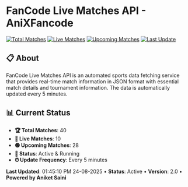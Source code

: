 # FanCode Live Matches API - AniXFancode

[![Total Matches](https://img.shields.io/badge/Total%20Matches-40-blue)](https://github.com/AniketSainiOp/AniXFancode)
[![Live Matches](https://img.shields.io/badge/Live%20Matches-10-red)](https://github.com/AniketSainiOp/AniXFancode)
[![Upcoming Matches](https://img.shields.io/badge/Upcoming%20Matches-28-green)](https://github.com/AniketSainiOp/AniXFancode)
[![Last Update](https://img.shields.io/badge/Last%20Update-01%3A45%3A10%20PM%2024-08-2025-orange)](https://github.com/AniketSainiOp/AniXFancode)

## 📋 About

FanCode Live Matches API is an automated sports data fetching service that provides real-time match information in JSON format with essential match details and tournament information. The data is automatically updated every 5 minutes.

## 📊 Current Status

- **🏆 Total Matches**: 40
- **🔴 Live Matches**: 10
- **🟢 Upcoming Matches**: 28
- **📡 Status**: Active & Running
- **⏰ Update Frequency**: Every 5 minutes

**Last Updated**: 01:45:10 PM 24-08-2025 • **Status**: Active • **Version**: 2.0 • **Powered by Aniket Saini**
